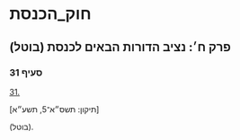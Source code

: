 # חוק_הכנסת

## פרק ח׳: נציב הדורות הבאים לכנסת (בוטל)

### סעיף 31

[31.](https://he.wikisource.org/wiki/חוק_הכנסת#סעיף_31)

[תיקון: תשס״א־5, תשע״א]

(בוטל).